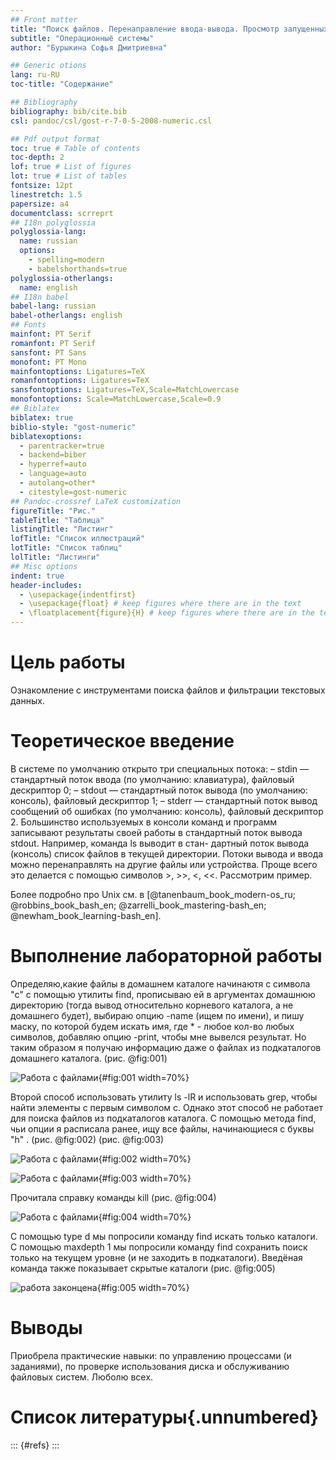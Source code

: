 ```yaml
---
## Front matter
title: "Поиск файлов. Перенаправление ввода-вывода. Просмотр запущенных процессов"
subtitle: "Операционныё системы"
author: "Бурыкина Софья Дмитриевна"

## Generic otions
lang: ru-RU
toc-title: "Содержание"

## Bibliography
bibliography: bib/cite.bib
csl: pandoc/csl/gost-r-7-0-5-2008-numeric.csl

## Pdf output format
toc: true # Table of contents
toc-depth: 2
lof: true # List of figures
lot: true # List of tables
fontsize: 12pt
linestretch: 1.5
papersize: a4
documentclass: scrreprt
## I18n polyglossia
polyglossia-lang:
  name: russian
  options:
	- spelling=modern
	- babelshorthands=true
polyglossia-otherlangs:
  name: english
## I18n babel
babel-lang: russian
babel-otherlangs: english
## Fonts
mainfont: PT Serif
romanfont: PT Serif
sansfont: PT Sans
monofont: PT Mono
mainfontoptions: Ligatures=TeX
romanfontoptions: Ligatures=TeX
sansfontoptions: Ligatures=TeX,Scale=MatchLowercase
monofontoptions: Scale=MatchLowercase,Scale=0.9
## Biblatex
biblatex: true
biblio-style: "gost-numeric"
biblatexoptions:
  - parentracker=true
  - backend=biber
  - hyperref=auto
  - language=auto
  - autolang=other*
  - citestyle=gost-numeric
## Pandoc-crossref LaTeX customization
figureTitle: "Рис."
tableTitle: "Таблица"
listingTitle: "Листинг"
lofTitle: "Список иллюстраций"
lotTitle: "Список таблиц"
lolTitle: "Листинги"
## Misc options
indent: true
header-includes:
  - \usepackage{indentfirst}
  - \usepackage{float} # keep figures where there are in the text
  - \floatplacement{figure}{H} # keep figures where there are in the text
---
```


# Цель работы

Ознакомление с инструментами поиска файлов и фильтрации текстовых данных.

# Теоретическое введение

В системе по умолчанию открыто три специальных потока:
– stdin — стандартный поток ввода (по умолчанию: клавиатура), файловый дескриптор
0;
– stdout — стандартный поток вывода (по умолчанию: консоль), файловый дескриптор
1;
– stderr — стандартный поток вывод сообщений об ошибках (по умолчанию: консоль),
файловый дескриптор 2.
Большинство используемых в консоли команд и программ записывают результаты
своей работы в стандартный поток вывода stdout. Например, команда ls выводит в стан-
дартный поток вывода (консоль) список файлов в текущей директории. Потоки вывода
и ввода можно перенаправлять на другие файлы или устройства. Проще всего это делается
с помощью символов >, >>, <, <<. Рассмотрим пример.

Более подробно про Unix см. в [@tanenbaum_book_modern-os_ru; @robbins_book_bash_en; @zarrelli_book_mastering-bash_en; @newham_book_learning-bash_en].



# Выполнение лабораторной работы

Определяю,какие файлы в домашнем каталоге начинаютя с символа "c" с помощью утилиты find, прописываю ей в аргументах домашнюю директорию (тогда вывод относительно корневого каталога, а не домашнего будет), выбираю опцию -name (ищем по имени), и пишу маску, по которой будем искать имя, где * - любое кол-во любых символов, добавляю опцию -print, чтобы мне вывелся результат. Но таким образом я получаю информацию даже о файлах из подкаталогов домашнего каталога. (рис. @fig:001)

![Работа с файлами](image/1.png){#fig:001 width=70%}

Второй способ использовать утилиту ls -lR и использовать grep, чтобы найти элементы с первым символом c. Однако этот способ не работает для поиска файлов из подкаталогов каталога. С помощью метода find, чьи опции я расписала ранее, ищу все файлы, начинающиеся с буквы "h" . (рис. @fig:002) (рис. @fig:003)

![Работа с файлами](image/2.png){#fig:002 width=70%}

![Работа с файлами](image/3.png){#fig:003 width=70%} 

Прочитала справку команды kill (рис. @fig:004)

![Работа с файлами](image/4.png){#fig:004 width=70%} 

С помощью type d мы попросили команду find искать только каталоги. С помощью maxdepth 1 мы попросили команду find сохранить поиск только на текущем уровне (и не заходить в подкаталоги). Введёная команда также показывает скрытые каталоги (рис. @fig:005)

![работа законцена](image/5.png){#fig:005 width=70%} 


# Выводы

Приобрела практические навыки: по управлению процессами (и заданиями), по
проверке использования диска и обслуживанию файловых систем. Люболю всeх.
  
# Список литературы{.unnumbered}

::: {#refs}
:::
